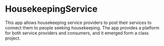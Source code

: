 # HousekeepingService

This app allows housekeeping service providers to post their services to connect them to people seeking housekeeping. The app provides a platform for both service providers and consumers, and it emerged form a class project.
